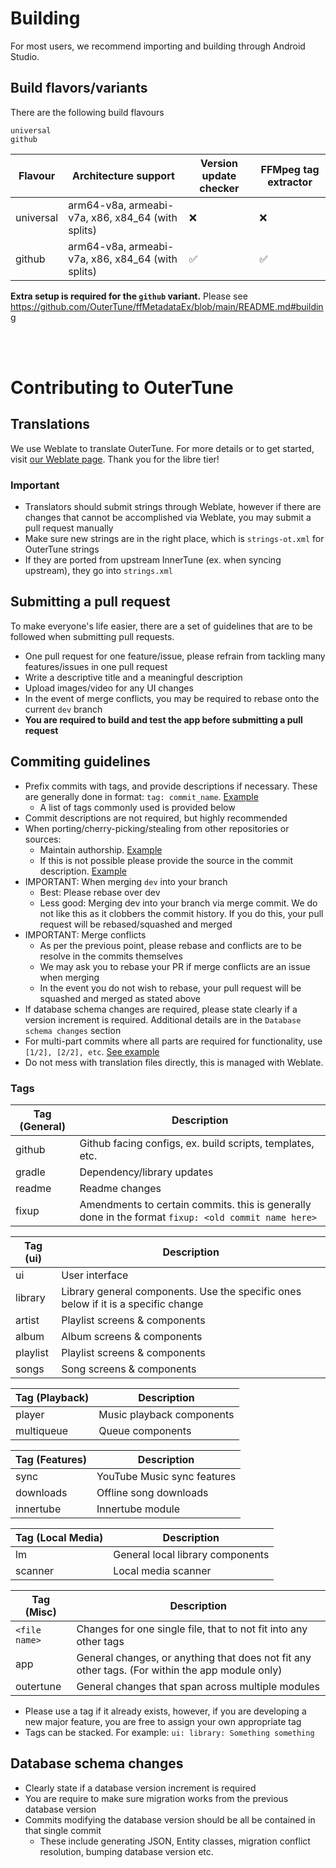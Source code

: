 # Building

For most users, we recommend importing and building through Android Studio.

## Build flavors/variants

There are the following build flavours

```
universal
github
```

| Flavour   | Architecture support                              | Version update checker | FFMpeg tag extractor |
|-----------|---------------------------------------------------|------------------------|----------------------|
| universal | arm64-v8a, armeabi-v7a, x86, x84_64 (with splits) | ❌                      | ❌                    |
| github    | arm64-v8a, armeabi-v7a, x86, x84_64 (with splits) | ✅                      | ✅                    |

**Extra setup is required for the `github` variant.** Please
see https://github.com/OuterTune/ffMetadataEx/blob/main/README.md#building

<br/><br/>

# Contributing to OuterTune

## Translations

We use Weblate to translate OuterTune. For more details or to get started,
visit [our Weblate page](https://hosted.weblate.org/projects/outertune/).
Thank you for the libre tier!

### Important

- Translators should submit strings through Weblate, however if there are changes that cannot be accomplished via
  Weblate, you may submit a pull request manually
- Make sure new strings are in the right place, which is `strings-ot.xml` for OuterTune strings
- If they are ported from upstream InnerTune (ex. when syncing upstream), they go into `strings.xml`

## Submitting a pull request

To make everyone's life easier, there are a set of guidelines that are to be followed when submitting pull requests.

- One pull request for one feature/issue, please refrain from tackling many features/issues in one pull request
- Write a descriptive title and a meaningful description
- Upload images/video for any UI changes
- In the event of merge conflicts, you may be required to rebase onto the current `dev` branch
- **You are required to build and test the app before submitting a pull request**

## Commiting guidelines

- Prefix commits with tags, and provide descriptions if necessary. These are generally done in format:
  `tag: commit_name`. [Example](https://github.com/OuterTune/OuterTune/commit/798e8366227dd2cc38355224c733dbf7e8ffcee0)
    - A list of tags commonly used is provided below
- Commit descriptions are not required, but highly recommended
- When porting/cherry-picking/stealing from other repositories or sources:
    - Maintain
      authorship. [Example](https://github.com/OuterTune/OuterTune/commit/b0dc59682190b41f0200e9df5174322acaa3d40d)
    - If this is not possible please provide the source in the commit
      description. [Example](https://github.com/OuterTune/OuterTune/pull/59/commits/e40325dd86ac2c30347cfd4f9e92bbf15a0d0c82)
- IMPORTANT: When merging `dev` into your branch
    - Best: Please rebase over dev
    - Less good: Merging dev into your branch via merge commit. We do not like this as it clobbers the commit history.
      If you do this, your pull request will be rebased/squashed and merged
- IMPORTANT: Merge conflicts
    - As per the previous point, please rebase and conflicts are to be resolve in the commits themselves
    - We may ask you to rebase your PR if merge conflicts are an issue when merging
    - In the event you do not wish to rebase, your pull request will be squashed and merged as stated above
- If database schema changes are required, please state clearly if a version increment is required. Additional details
  are in the `Database schema changes` section
- For multi-part commits where all parts are required for functionality, use
  `[1/2], [2/2], etc`. [See example](https://github.com/OuterTune/OuterTune/pull/59/commits)
- Do not mess with translation files directly, this is managed with Weblate.

### Tags

| Tag (General) | Description                                                                                         |
|---------------|-----------------------------------------------------------------------------------------------------|
| github        | Github facing configs, ex. build scripts, templates, etc.                                           |
| gradle        | Dependency/library updates                                                                          |
| readme        | Readme changes                                                                                      |
| fixup         | Amendments to certain commits. this is generally done in the format `fixup: <old commit name here>` |

| Tag (ui) | Description                                                                        |
|----------|------------------------------------------------------------------------------------|
| ui       | User interface                                                                     |
| library  | Library general components. Use the specific ones below if it is a specific change |
| artist   | Playlist screens & components                                                      |
| album    | Album screens & components                                                         |
| playlist | Playlist screens & components                                                      |
| songs    | Song screens & components                                                          |

| Tag (Playback) | Description               |
|----------------|---------------------------|
| player         | Music playback components | 
| multiqueue     | Queue components          |

| Tag (Features) | Description                 |
|----------------|-----------------------------|
| sync           | YouTube Music sync features |
| downloads      | Offline song downloads      |
| innertube      | Innertube module            |

| Tag (Local Media) | Description                      |
|-------------------|----------------------------------|
| lm                | General local library components | 
| scanner           | Local media scanner              |

| Tag (Misc)    | Description                                                                                     |
|---------------|-------------------------------------------------------------------------------------------------|
| `<file name>` | Changes for one single file, that to not fit into any other tags                                |
| app           | General changes, or anything that does not fit any other tags. (For within the app module only) |
| outertune     | General changes that span across multiple modules                                               |

- Please use a tag if it already exists, however, if you are developing a new major feature, you are free to assign your
  own appropriate tag
- Tags can be stacked. For example: `ui: library: Something something`

## Database schema changes

- Clearly state if a database version increment is required
- You are require to make sure migration works from the previous database version
- Commits modifying the database version should be all be contained in that single commit
    - These include generating JSON, Entity classes, migration conflict resolution, bumping database version etc.
